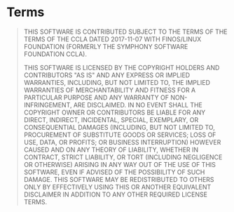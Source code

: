 


# Terms

> THIS SOFTWARE IS CONTRIBUTED SUBJECT TO THE TERMS OF THE TERMS OF THE CCLA DATED 2017-11-07 WITH FINOS/LINUX FOUNDATION (FORMERLY THE SYMPHONY SOFTWARE FOUNDATION CCLA).
>
> THIS SOFTWARE IS LICENSED BY THE COPYRIGHT HOLDERS AND CONTRIBUTORS "AS IS" AND ANY EXPRESS OR IMPLIED WARRANTIES, INCLUDING, BUT NOT LIMITED TO, THE IMPLIED WARRANTIES OF MERCHANTABILITY AND FITNESS FOR A PARTICULAR PURPOSE AND ANY WARRANTY OF NON-INFRINGEMENT, ARE DISCLAIMED. IN NO EVENT SHALL THE COPYRIGHT OWNER OR CONTRIBUTORS BE LIABLE FOR ANY DIRECT, INDIRECT, INCIDENTAL, SPECIAL, EXEMPLARY, OR CONSEQUENTIAL DAMAGES (INCLUDING, BUT NOT LIMITED TO, PROCUREMENT OF SUBSTITUTE GOODS OR SERVICES; LOSS OF USE, DATA, OR PROFITS; OR BUSINESS INTERRUPTION) HOWEVER CAUSED AND ON ANY THEORY OF LIABILITY, WHETHER IN CONTRACT, STRICT LIABILITY, OR TORT (INCLUDING NEGLIGENCE OR OTHERWISE) ARISING IN ANY WAY OUT OF THE USE OF THIS SOFTWARE, EVEN IF ADVISED OF THE POSSIBILITY OF SUCH DAMAGE. THIS SOFTWARE MAY BE REDISTRIBUTED TO OTHERS ONLY BY EFFECTIVELY USING THIS OR ANOTHER EQUIVALENT DISCLAIMER IN ADDITION TO ANY OTHER REQUIRED LICENSE TERMS.
